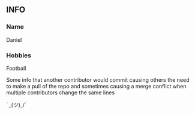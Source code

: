 ## INFO

### Name
Daniel

### Hobbies
Football

Some info that another contributor would commit causing others the need to make a pull of the repo and sometimes causing a merge conflict when multiple contributors change the same lines

¯\_(ツ)_/¯
